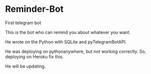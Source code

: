 # Reminder-Bot
First telegram bot

This is the bot who can remind you about whatever you want.

He wrote on the Python with SQLite and pyTelegramBotAPI.

He was deploying on pythonanywhere, but not working correctly. So, deploying on Heroku fix this.

He will be updating.
